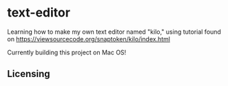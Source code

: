 # text-editor

Learning how to make my own text editor named "kilo," using tutorial found on https://viewsourcecode.org/snaptoken/kilo/index.html

Currently building this project on Mac OS!

## Licensing
